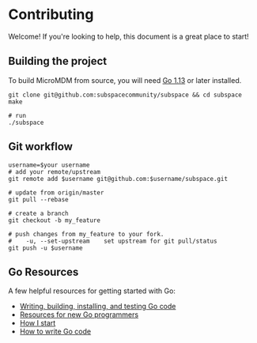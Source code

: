 # Contributing

Welcome! If you're looking to help, this document is a great place to start!

## Building the project

To build MicroMDM from source, you will need [Go 1.13](https://golang.org/dl/) or later installed.

```
git clone git@github.com:subspacecommunity/subspace && cd subspace
make

# run
./subspace
```

## Git workflow

```
username=$your username
# add your remote/upstream
git remote add $username git@github.com:$username/subspace.git

# update from origin/master
git pull --rebase

# create a branch
git checkout -b my_feature

# push changes from my_feature to your fork.
#    -u, --set-upstream    set upstream for git pull/status
git push -u $username
```

## Go Resources

A few helpful resources for getting started with Go:

- [Writing, building, installing, and testing Go code](https://www.youtube.com/watch?v=XCsL89YtqCs)
- [Resources for new Go programmers](http://dave.cheney.net/resources-for-new-go-programmers)
- [How I start](https://howistart.org/posts/go/1)
- [How to write Go code](https://golang.org/doc/code.html)
